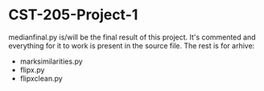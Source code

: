 # CST-205-Project-1
medianfinal.py is/will be the final result of this project. It's commented and everything for it to work is present in the source file. The rest is for arhive:

* marksimilarities.py
* flipx.py
* flipxclean.py